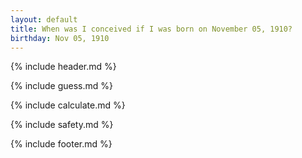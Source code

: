 ```yaml
---
layout: default
title: When was I conceived if I was born on November 05, 1910?
birthday: Nov 05, 1910
---
```


{% include header.md %}

{% include guess.md %}

{% include calculate.md %}

{% include safety.md %}

{% include footer.md %}



